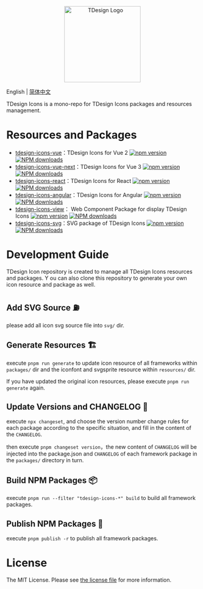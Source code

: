 <p align="center">
  <a href="https://tdesign.tencent.com/" target="_blank">
    <img alt="TDesign Logo" width="200" src="https://tdesign.gtimg.com/site/TDesign.png">
  </a>
</p>

English | [简体中文](./README-zh_CN.md)

TDesign Icons is a mono-repo for TDesign Icons packages and resources management.

# Resources and Packages

- [tdesign-icons-vue](./packages/vue)：TDesign Icons for Vue 2 [![npm version](https://img.shields.io/npm/v/tdesign-icons-vue.svg?style=flat)](https://www.npmjs.com/package/tdesign-icons-vue) [![NPM downloads](http://img.shields.io/npm/dm/tdesign-icons-vue.svg)](https://npmjs.org/package/tdesign-icons-vue)
- [tdesign-icons-vue-next](./packages/vue-next)：TDesign Icons for Vue 3 [![npm version](https://img.shields.io/npm/v/tdesign-icons-vue-next.svg?style=flat)](https://www.npmjs.com/package/tdesign-icons-vue-next) [![NPM downloads](http://img.shields.io/npm/dm/tdesign-icons-vue-next.svg)](https://npmjs.org/package/tdesign-icons-vue-next)
- [tdesign-icons-react](./packages/react)：TDesign Icons for React [![npm version](https://img.shields.io/npm/v/tdesign-icons-react.svg?style=flat)](https://www.npmjs.com/package/tdesign-icons-react) [![NPM downloads](http://img.shields.io/npm/dm/tdesign-icons-react.svg)](https://npmjs.org/package/tdesign-icons-react)
- [tdesign-icons-angular](./packages/angular)：TDesign Icons for Angular [![npm version](https://img.shields.io/npm/v/tdesign-icons-angular.svg?style=flat)](https://www.npmjs.com/package/tdesign-icons-angular) [![NPM downloads](http://img.shields.io/npm/dm/tdesign-icons-angular.svg)](https://npmjs.org/package/tdesign-icons-angular)
- [tdesign-icons-view](./packages/view)： Web Component Package for display TDesign Icons [![npm version](https://img.shields.io/npm/v/tdesign-icons-view.svg?style=flat)](https://www.npmjs.com/package/tdesign-icons-view) [![NPM downloads](http://img.shields.io/npm/dm/tdesign-icons-view.svg)](https://npmjs.org/package/tdesign-icons-view)
- [tdesign-icons-svg](./packages/svg)：SVG package of TDesign Icons [![npm version](https://img.shields.io/npm/v/tdesign-icons-svg.svg?style=flat)](https://www.npmjs.com/package/tdesign-icons-svg) [![NPM downloads](http://img.shields.io/npm/dm/tdesign-icons-svg.svg)](https://npmjs.org/package/tdesign-icons-svg)

# Development Guide

TDesign Icon repository is created to manage all TDesign Icons resources and packages. Y
ou can also clone this repository to generate your own icon resource and package as well.

## Add SVG Source ⛽️

please add all icon svg source file into `svg/` dir.

## Generate Resources 🏗

execute `pnpm run generate` to update icon resource of all frameworks within `packages/` dir and the iconfont and svgsprite resource within `resources/` dir.

If you have updated the original icon resources, please execute `pnpm run generate` again.

## Update Versions and CHANGELOG 🔖

execute `npx changeset`, and choose the version number change rules for each package according to the specific situation, and fill in the content of the `CHANGELOG`.

then execute `pnpm changeset version`，the new content of `CHANGELOG` will be injected into the package.json and `CHANGELOG` of each framework package in the `packages/` directory in turn.

## Build NPM Packages 📦

execute `pnpm run --filter "tdesign-icons-*" build` to build all framework packages.

## Publish NPM Packages 🚀

execute `pnpm publish -r` to publish all framework packages.

# License

The MIT License. Please see [the license file](./LICENSE) for more information.
